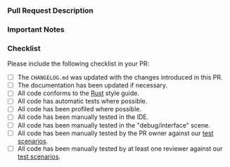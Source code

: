 ### Pull Request Description
<!--
- Please describe the nature of your PR here, as well as the motivation for it.
- If it fixes an open issue, please mention that issue number here.
-->

### Important Notes
<!--
- Mention important elements of the design.
- Mention any notable changes to APIs.
-->

### Checklist
Please include the following checklist in your PR:

- [ ] The `CHANGELOG.md` was updated with the changes introduced in this PR.
- [ ] The documentation has been updated if necessary.
- [ ] All code conforms to the [Rust](https://github.com/enso-org/enso/blob/develop/docs/style-guide/rust.md) style guide.
- [ ] All code has automatic tests where possible.
- [ ] All code has been profiled where possible.
- [ ] All code has been manually tested in the IDE.
- [ ] All code has been manually tested in the "debug/interface" scene.
- [ ] All code has been manually tested by the PR owner against our [test scenarios](https://airtable.com/shr7KPRypRpanF7TO).
- [ ] All code has been manually tested by at least one reviewer against our [test scenarios](https://airtable.com/shr7KPRypRpanF7TO).
